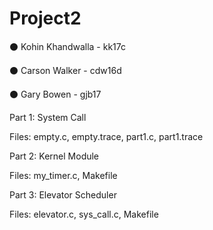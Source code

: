 # Project2

⚫ Kohin Khandwalla - kk17c

⚫ Carson Walker - cdw16d

⚫ Gary Bowen - gjb17

Part 1: System Call 

  Files: empty.c, empty.trace, part1.c, part1.trace

Part 2: Kernel Module

  Files: my_timer.c, Makefile

Part 3: Elevator Scheduler 

  Files: elevator.c, sys_call.c, Makefile
